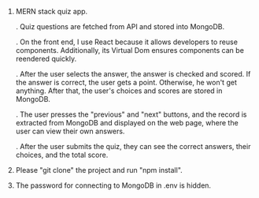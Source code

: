 1. MERN stack quiz app. 

   . Quiz questions are fetched from API and stored into MongoDB. 
   
   . On the front end, I use React because it allows developers to reuse components. Additionally, its Virtual Dom ensures components can be reendered quickly.
   
   . After the user selects the answer, the answer is checked and scored. If the answer is correct, the user gets a point. Otherwise, he won't get anything. After that, the user's choices and scores are stored in MongoDB.
   
   . The user presses the "previous" and "next" buttons, and the record is extracted from MongoDB and displayed on the web page, where the user can view their own answers.
   
   . After the user submits the quiz, they can see the correct answers, their choices, and the total score.

2. Please "git clone" the project and run "npm install".

3. The password for connecting to MongoDB in .env is hidden.

